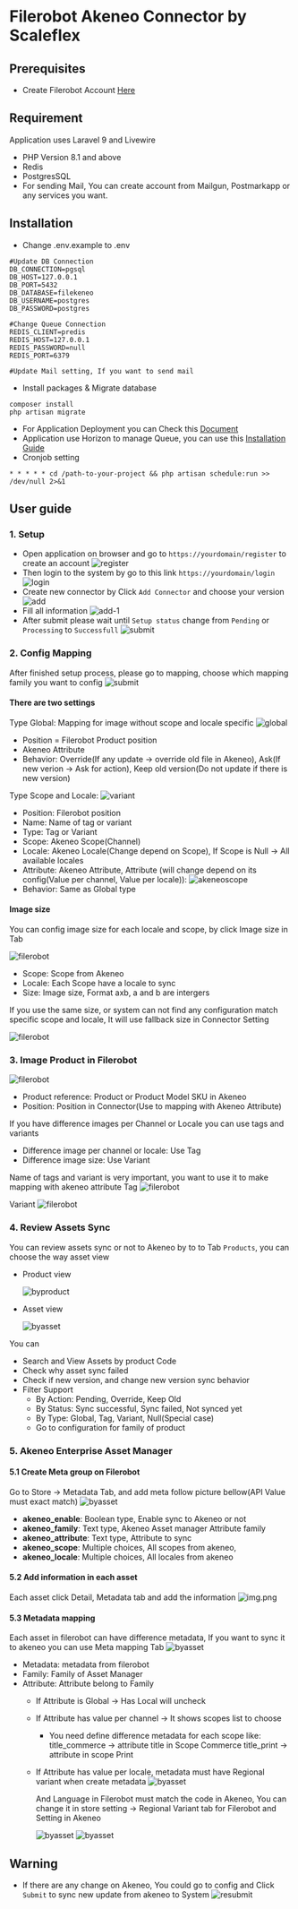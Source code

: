 # Filerobot Akeneo Connector by Scaleflex
## Prerequisites
- Create Filerobot Account [Here](https://www.scaleflex.com/request-a-demo)

## Requirement
Application uses Laravel 9 and Livewire
* PHP Version 8.1 and above
* Redis
* PostgresSQL
* For sending Mail, You can create account from Mailgun, Postmarkapp or
any services you want.

## Installation
* Change .env.example to .env
```
#Update DB Connection
DB_CONNECTION=pgsql
DB_HOST=127.0.0.1
DB_PORT=5432
DB_DATABASE=filekeneo
DB_USERNAME=postgres
DB_PASSWORD=postgres

#Change Queue Connection
REDIS_CLIENT=predis
REDIS_HOST=127.0.0.1
REDIS_PASSWORD=null
REDIS_PORT=6379

#Update Mail setting, If you want to send mail
```
* Install packages & Migrate database
```shell
composer install
php artisan migrate
```
* For Application Deployment you can Check this [Document](https://laravel.com/docs/9.x/deployment)
* Application use Horizon to manage Queue, you can use this [Installation Guide](https://laravel.com/docs/9.x/horizon#deploying-horizon)
* Cronjob setting
```shell
* * * * * cd /path-to-your-project && php artisan schedule:run >> /dev/null 2>&1
```

## User guide
### 1. Setup
* Open application on browser and go to ```https://yourdomain/register``` to create an account
  ![register](docs/register.png)
* Then login to the system by go to this link ```https://yourdomain/login```
  ![login](docs/login.png)
* Create new connector by Click ```Add Connector``` and choose your version
  ![add](docs/add.png)
* Fill all information
  ![add-1](docs/add-1.png)
* After submit please wait until ```Setup status``` change from ```Pending``` or ```Processing```
to ```Successfull```
  ![submit](docs/submit.png)

### 2. Config Mapping
After finished setup process, please go to mapping, choose which mapping family you want 
to config
  ![submit](docs/mapping.png)

#### There are two settings

Type Global: Mapping for image without scope and locale specific
   ![global](docs/global.png)
  - Position = Filerobot Product position
  - Akeneo Attribute 
  - Behavior: Override(If any update -> override old file in Akeneo), Ask(If new verion -> Ask for action), Keep old version(Do not update if there is new version)

Type Scope and Locale:
  ![variant](docs/scopelocale.png)
  - Position: Filerobot position
  - Name: Name of tag or variant
  - Type: Tag or Variant
  - Scope: Akeneo Scope(Channel)
  - Locale: Akeneo Locale(Change depend on Scope), If Scope is Null -> All available locales
  - Attribute: Akeneo Attribute, Attribute (will change depend on its config(Value per channel, Value per locale)):
  ![akeneoscope](docs/akeneoscope.png)
  - Behavior: Same as Global type

#### Image size 
You can config image size for each locale and scope, by click Image size in Tab

![filerobot](docs/imagesize.png)

- Scope: Scope from Akeneo
- Locale: Each Scope have a locale to sync
- Size: Image size, Format axb, a and b are intergers

If you use the same size, or system can not find any configuration match specific scope and locale, It will use fallback 
size in Connector Setting

![filerobot](docs/fallback.png)

### 3. Image Product in Filerobot
![filerobot](docs/frproduct.png)
- Product reference: Product or Product Model SKU in Akeneo
- Position: Position in Connector(Use to mapping with Akeneo Attribute)

If you have difference images per Channel or Locale you can use tags and variants
- Difference image per channel or locale: Use Tag
- Difference image size: Use Variant

Name of tags and variant is very important, you want to use it to make mapping with akeneo attribute
Tag
![filerobot](docs/frtag.png)

Variant
![filerobot](docs/frvariant.png)

### 4. Review Assets Sync
You can review assets sync or not to Akeneo by to to Tab ```Products```, you can choose the way asset view
- Product view

  ![byproduct](docs/asbyproduct.png)

- Asset view

  ![byasset](docs/asv.png)

You can
- Search and View Assets by product Code
- Check why asset sync failed
- Check if new version, and change new version sync behavior
- Filter Support
  - By Action: Pending, Override, Keep Old
  - By Status: Sync successful, Sync failed, Not synced yet
  - By Type: Global, Tag, Variant, Null(Special case)
  - Go to configuration for family of product

### 5. Akeneo Enterprise Asset Manager

#### 5.1 Create Meta group on Filerobot
Go to Store -> Metadata Tab, and add meta follow picture bellow(API Value must exact match)
![byasset](docs/meta.png)

- **akeneo_enable**: Boolean type,  Enable sync to Akeneo or not
- **akeneo_family**: Text type, Akeneo Asset manager Attribute family
- **akeneo_attribute**: Text type, Attribute to sync
- **akeneo_scope**: Multiple choices, All scopes from akeneo, 
- **akeneo_locale**: Multiple choices, All locales from akeneo

#### 5.2 Add information in each asset
Each asset click Detail, Metadata tab and add the information
![img.png](docs/assetmeta.png)

#### 5.3 Metadata mapping
Each asset in filerobot can have difference metadata, If you want to sync it to akeneo you can use Meta mapping Tab
![byasset](docs/metamapping.png)

- Metadata: metadata from filerobot
- Family: Family of Asset Manager
- Attribute: Attribute belong to Family
  - If Attribute is Global -> Has Local will uncheck
  - If Attribute has value per channel -> It shows scopes list to choose 
    - You need define difference metadata for each scope like: title_commerce -> attribute title in Scope Commerce
    title_print -> attribute in scope Print
  - If Attribute has value per locale, metadata must have Regional variant when create metadata
    ![byasset](docs/meta_locale.png)
    
    And Language in Filerobot must match the code in Akeneo, You can change it in store setting -> Regional Variant tab
    for Filerobot and Setting in Akeneo
  
    ![byasset](docs/locale_filerobot.png)
    ![byasset](docs/locale_akeneo.png)

## Warning
- If there are any change on Akeneo, You could go to config and Click ```Submit``` to sync new update from akeneo 
to System
![resubmit](docs/resubmit.png)
